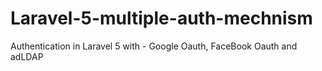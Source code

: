 # Laravel-5-multiple-auth-mechnism
Authentication in Laravel 5 with - Google Oauth, FaceBook Oauth and adLDAP
